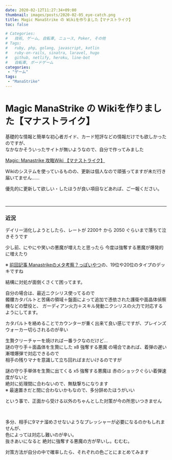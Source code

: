 ```yaml
---
date: 2020-02-12T11:27:34+09:00
thumbnail: images/posts/2020-02-05_eye-catch.png
title: Magic ManaStrike の Wikiを作りました【マナストライク】
toc: false

# Categories:
#   技術, ゲーム, 自転車, ニュース, Poker, その他
# Tags:
#   ruby, php, golang, javascript, kotlin
#   ruby-on-rails, sinatra, laravel, hugo
#   github, netlify, heroku, line-bot
#   自転車, ボードゲーム
categories:
 - "ゲーム"
tags:
 - "ManaStrike"
---
```


# Magic ManaStrike の Wikiを作りました【マナストライク】

基礎的な情報と簡単な初心者ガイド、カード短評などの情報だけでも欲しかったのですが、  
なかなかそういったサイトが無いようなので、自分で作ってみました

[Magic: Manastrike 攻略Wiki 【マナストライク】](http://manastrike.xyz/)

Wikiのシステムを使っているものの、更新は個人なので頑張ってますが未だ行き届いてません……  

優先的に更新して欲しい・したほうが良い項目などあれば、ご一報ください。

<br>

* * *

### 近況

デイリー消化しようとしたら、レートが 2200↑ から 2050 ぐらいまで落ちて泣きそうです  

少し前、にやにや笑いの悪魔が増えたと思ったら 今度は強奪する悪魔が爆発的に増えたり  

※ [前回記事 Manastrikeのメタ考察？っぽいやつ](https://masaqu.id/posts/2020-02-12_manastrike-toprank/)の、19位や20位のタイプのデッキですね  

結構に対処が面倒くさくて困ってます。  

自分の場合は、最近ニクシリス使ってるので    
髑髏カタパルトと苦痛の領域＋盤面によって追加で憑依された護衛や面晶体偵察機などの壁役と、
ガーディアン火力＋スキル発動ニクシリスの火力で対応するようにしてます。  

カタパルトを絡めることでカウンターが重く出来て良い感じですが、プレインズウォーカー切らされるのが辛い  

生贄クリーチャーを焼ければ一番ラクなのだけど…  
謎の守り手＋面晶体を生贄にした x8 強奪する悪魔 の場合であれば、着弾の遅い漸増爆弾で対応できるので  
相手の残りマナを意識して立ち回ればまだいけるのですが

謎の守り手単体を生贄に出てくる x5 強奪する悪魔は 赤のショックぐらい着弾速度がないと  
絶対に処理間に合わないので、無駄撃ちになります  
※ 最速置きだと間に合わないかもなので、多分辞めたほうがいい  

という事で、正面から受ける以外のちゃんとした対策が今の所思いつきません

<br>

多分、相手に9マナ溜めさせないようなプレッシャーが必要になるのかもしれませんが、  
色によっては対応し難いのが辛い。  
抜きあいになると 絶対に強奪する悪魔の方が早いし。むむむ。

対策方法が自分の中で確率したら、それぞれの色ごとにまとめてみます

